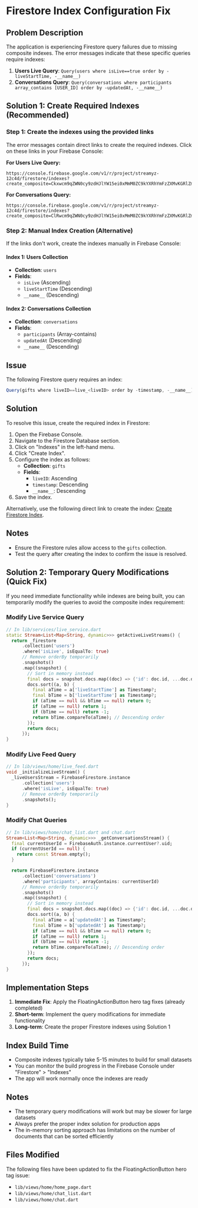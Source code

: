 # Firestore Index Configuration Fix

## Problem Description

The application is experiencing Firestore query failures due to missing composite indexes. The error messages indicate that these specific queries require indexes:

1. **Users Live Query**: `Query(users where isLive==true order by -liveStartTime, -__name__)`
2. **Conversations Query**: `Query(conversations where participants array_contains [USER_ID] order by -updatedAt, -__name__)`

## Solution 1: Create Required Indexes (Recommended)

### Step 1: Create the indexes using the provided links

The error messages contain direct links to create the required indexes. Click on these links in your Firebase Console:

**For Users Live Query:**
```
https://console.firebase.google.com/v1/r/project/streamyz-12c4d/firestore/indexes?create_composite=Ckxwcm9qZWN0cy9zdHJlYW15ei0xMmM0ZC9kYXRhYmFzZXMvKGRlZmF1bHQpL2NvbGxlY3Rpb25Hcm91cHMvdXNlcnMvaW5kZXhlcy9fEAEaCgoGaXNMaXZlEAEaEQoNbGl2ZVN0YXJ0VGltZRACGgwKCF9fbmFtZV9fEAI
```

**For Conversations Query:**
```
https://console.firebase.google.com/v1/r/project/streamyz-12c4d/firestore/indexes?create_composite=ClRwcm9qZWN0cy9zdHJlYW15ei0xMmM0ZC9kYXRhYmFzZXMvKGRlZmF1bHQpL2NvbGxlY3Rpb25Hcm91cHMvY29udmVyc2F0aW9ucy9pbmRleGVzL18QARoQCgxwYXJ0aWNpcGFudHMYARoNCgl1cGRhdGVkQXQQAhoMCghfX25hbWVfXxAC
```

### Step 2: Manual Index Creation (Alternative)

If the links don't work, create the indexes manually in Firebase Console:

#### Index 1: Users Collection
- **Collection**: `users`
- **Fields**:
  - `isLive` (Ascending)
  - `liveStartTime` (Descending)
  - `__name__` (Descending)

#### Index 2: Conversations Collection
- **Collection**: `conversations`
- **Fields**:
  - `participants` (Array-contains)
  - `updatedAt` (Descending)
  - `__name__` (Descending)

## Issue
The following Firestore query requires an index:

```javascript
Query(gifts where liveID==live_<liveID> order by -timestamp, -__name__);
```

## Solution
To resolve this issue, create the required index in Firestore:

1. Open the Firebase Console.
2. Navigate to the Firestore Database section.
3. Click on "Indexes" in the left-hand menu.
4. Click "Create Index".
5. Configure the index as follows:
   - **Collection**: `gifts`
   - **Fields**:
     - `liveID`: Ascending
     - `timestamp`: Descending
     - `__name__`: Descending
6. Save the index.

Alternatively, use the following direct link to create the index:
[Create Firestore Index](https://console.firebase.google.com/v1/r/project/streamyz-12c4d/firestore/indexes?create_composite=Ckxwcm9qZWN0cy9zdHJlYW15ei0xMmM0ZC9kYXRhYmFzZXMvKGRlZmF1bHQpL2NvbGxlY3Rpb25Hcm91cHMvZ2lmdHMvaW5kZXhlcy9fEAEaCgoGbGl2ZUlEEAEaDQoJdGltZXN0YW1wEAIaDAoIX19uYW1lX18QAg).

## Notes
- Ensure the Firestore rules allow access to the `gifts` collection.
- Test the query after creating the index to confirm the issue is resolved.

## Solution 2: Temporary Query Modifications (Quick Fix)

If you need immediate functionality while indexes are being built, you can temporarily modify the queries to avoid the composite index requirement:

### Modify Live Service Query

```dart
// In lib/services/live_service.dart
static Stream<List<Map<String, dynamic>>> getActiveLiveStreams() {
  return _firestore
      .collection('users')
      .where('isLive', isEqualTo: true)
      // Remove orderBy temporarily
      .snapshots()
      .map((snapshot) {
        // Sort in memory instead
        final docs = snapshot.docs.map((doc) => {'id': doc.id, ...doc.data()}).toList();
        docs.sort((a, b) {
          final aTime = a['liveStartTime'] as Timestamp?;
          final bTime = b['liveStartTime'] as Timestamp?;
          if (aTime == null && bTime == null) return 0;
          if (aTime == null) return 1;
          if (bTime == null) return -1;
          return bTime.compareTo(aTime); // Descending order
        });
        return docs;
      });
}
```

### Modify Live Feed Query

```dart
// In lib/views/home/live_feed.dart
void _initializeLiveStream() {
  _liveUsersStream = FirebaseFirestore.instance
      .collection('users')
      .where('isLive', isEqualTo: true)
      // Remove orderBy temporarily
      .snapshots();
}
```

### Modify Chat Queries

```dart
// In lib/views/home/chat_list.dart and chat.dart
Stream<List<Map<String, dynamic>>> _getConversationsStream() {
  final currentUserId = FirebaseAuth.instance.currentUser?.uid;
  if (currentUserId == null) {
    return const Stream.empty();
  }

  return FirebaseFirestore.instance
      .collection('conversations')
      .where('participants', arrayContains: currentUserId)
      // Remove orderBy temporarily
      .snapshots()
      .map((snapshot) {
        // Sort in memory instead
        final docs = snapshot.docs.map((doc) => {'id': doc.id, ...doc.data()}).toList();
        docs.sort((a, b) {
          final aTime = a['updatedAt'] as Timestamp?;
          final bTime = b['updatedAt'] as Timestamp?;
          if (aTime == null && bTime == null) return 0;
          if (aTime == null) return 1;
          if (bTime == null) return -1;
          return bTime.compareTo(aTime); // Descending order
        });
        return docs;
      });
}
```

## Implementation Steps

1. **Immediate Fix**: Apply the FloatingActionButton hero tag fixes (already completed)
2. **Short-term**: Implement the query modifications for immediate functionality
3. **Long-term**: Create the proper Firestore indexes using Solution 1

## Index Build Time

- Composite indexes typically take 5-15 minutes to build for small datasets
- You can monitor the build progress in the Firebase Console under "Firestore" > "Indexes"
- The app will work normally once the indexes are ready

## Notes

- The temporary query modifications will work but may be slower for large datasets
- Always prefer the proper index solution for production apps
- The in-memory sorting approach has limitations on the number of documents that can be sorted efficiently

## Files Modified

The following files have been updated to fix the FloatingActionButton hero tag issue:
- `lib/views/home/home_page.dart`
- `lib/views/home/chat_list.dart`
- `lib/views/home/chat.dart`
